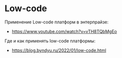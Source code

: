 # Low-code

Применение Low-code платформ в энтерпрайзе:
- https://www.youtube.com/watch?v=vTH8TQbMgEo

Где и как применять low-code платформы:
- https://blog.byndyu.ru/2022/01/low-code.html